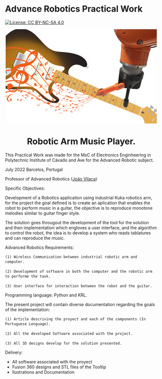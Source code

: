 # Advance Robotics Practical Work
[![License: CC BY-NC-SA 4.0](https://img.shields.io/badge/License-CC%20BY--NC--SA%204.0-lightgrey.svg)](https://creativecommons.org/licenses/by-nc-sa/4.0/)

<p align="center">
    <img alt="kustic Logo" src="https://github.com/JoaquinDillen/RA_TP/blob/main/Tooltip%20design/Ilustrations%20and%20Renders/Kustic.png?raw=true" width="500" />
    <h1 align="center">Robotic Arm Music Player.</h1>
    </p>


This Practical Work was made for the MsC of Electronics Enginheering in Polytechnic Institute of Cávado and Ave for the Advanced Robotic subject.

July 2022 Barcelos, Portugal

Professor of Advanced Robotics ([João Vilaça](https://www.linkedin.com/in/jo%C3%A3o-l-vila%C3%A7a-38854320/))

Specific Objectives:

  Development of a Robotics application using industrial Kuka robotics arm, for the project the goal defined is to create an aplication that enables the robot to perform music in a guitar, the objective is to reproduce monotone melodies similar to guitar finger style. 
  
  The solution goes througout the development of the tool for the solution and then implementation which engloves a user interface, and the algorithm to control the 
robot, the idea is to develop a system who reads tablatures and can reproduce the music. 

  Advanced Robotics Requirements:
  
    (1) Wireless Communication between industrial robotic arm and computer.
  
    (2) Development of software in both the computer and the robotic arm to performe the task.
    
    (3) User interface for interaction between the robot and the guitar.
  
Programming language: Python and KRL.
    
   The present project will contain diverse documentation regarding the goals of the implementation:
 
    (1) Article descriving the proyect and each of the components (In Portuguese Lenguage).
  
    (2) All the developed Software associated with the project.
  
    (3) All 3D designs develop for the solution presented.
  


Delivery:
- All software associated with the proyect
- Fusion 360 designs and STL files of the Tooltip
- Ilustrations and Documentation

